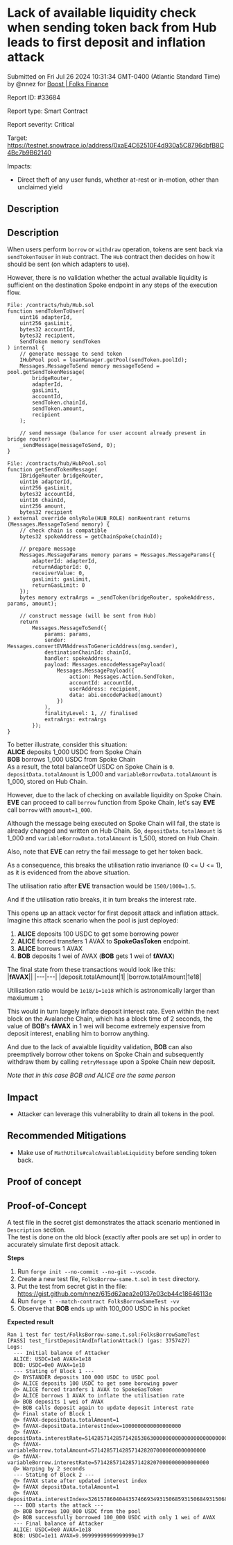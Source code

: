 
# Lack of available liquidity check when sending token back from Hub leads to first deposit and inflation attack

Submitted on Fri Jul 26 2024 10:31:34 GMT-0400 (Atlantic Standard Time) by @nnez for [Boost | Folks Finance](https://immunefi.com/bounty/folksfinance-boost/)

Report ID: #33684

Report type: Smart Contract

Report severity: Critical

Target: https://testnet.snowtrace.io/address/0xaE4C62510F4d930a5C8796dbfB8C4Bc7b9B62140

Impacts:
- Direct theft of any user funds, whether at-rest or in-motion, other than unclaimed yield

## Description
## Description
When users perform `borrow` or `withdraw` operation, tokens are sent back via `sendTokenToUser` in `Hub` contract. The `Hub` contract then decides on how it should be sent (on which adapters to use).  

However, there is no validation whether the actual available liquidity is sufficient on the destination Spoke endpoint in any steps of the execution flow.  
```
File: /contracts/hub/Hub.sol
function sendTokenToUser(
    uint16 adapterId,
    uint256 gasLimit,
    bytes32 accountId,
    bytes32 recipient,
    SendToken memory sendToken
) internal {
    // generate message to send token
    IHubPool pool = loanManager.getPool(sendToken.poolId);
    Messages.MessageToSend memory messageToSend = pool.getSendTokenMessage(
        bridgeRouter,
        adapterId,
        gasLimit,
        accountId,
        sendToken.chainId,
        sendToken.amount,
        recipient
    );

    // send message (balance for user account already present in bridge router)
    _sendMessage(messageToSend, 0);
}

File: /contracts/hub/HubPool.sol
function getSendTokenMessage(
    IBridgeRouter bridgeRouter,
    uint16 adapterId,
    uint256 gasLimit,
    bytes32 accountId,
    uint16 chainId,
    uint256 amount,
    bytes32 recipient
) external override onlyRole(HUB_ROLE) nonReentrant returns (Messages.MessageToSend memory) {
    // check chain is compatible
    bytes32 spokeAddress = getChainSpoke(chainId);

    // prepare message
    Messages.MessageParams memory params = Messages.MessageParams({
        adapterId: adapterId,
        returnAdapterId: 0,
        receiverValue: 0,
        gasLimit: gasLimit,
        returnGasLimit: 0
    });
    bytes memory extraArgs = _sendToken(bridgeRouter, spokeAddress, params, amount);

    // construct message (will be sent from Hub)
    return
        Messages.MessageToSend({
            params: params,
            sender: Messages.convertEVMAddressToGenericAddress(msg.sender),
            destinationChainId: chainId,
            handler: spokeAddress,
            payload: Messages.encodeMessagePayload(
                Messages.MessagePayload({
                    action: Messages.Action.SendToken,
                    accountId: accountId,
                    userAddress: recipient,
                    data: abi.encodePacked(amount)
                })
            ),
            finalityLevel: 1, // finalised
            extraArgs: extraArgs
        });
}
```
To better illustrate, consider this situation:  
**ALICE** deposits 1_000 USDC from Spoke Chain  
**BOB** borrows 1_000 USDC from Spoke Chain  
As a result, the total balanceOf USDC on Spoke Chain is `0`.  
`depositData.totalAmount` is 1_000 and `variableBorrowData.totalAmount` is 1_000, stored on Hub Chain.  

However, due to the lack of checking on available liquidity on Spoke Chain.  
**EVE** can proceed to call `borrow` function from Spoke Chain, let's say **EVE** call `borrow` with `amount=1_000`.  

Although the message being executed on Spoke Chain will fail, the state is already changed and written on Hub Chain. So, `depositData.totalAmount` is 1_000 and `variableBorrowData.totalAmount` is 1_500, stored on Hub Chain.  

Also, note that **EVE** can retry the fail message to get her token back.  

As a consequence, this breaks the utilisation ratio invariance (0 <= U <= 1), as it is evidenced from the above situation.  

The utilisation ratio after **EVE** transaction would be `1500/1000=1.5`.  

And if the utilisation ratio breaks, it in turn breaks the interest rate.  

This opens up an attack vector for first deposit attack and inflation attack.  
Imagine this attack scenario when the pool is just deployed:  
1. **ALICE** deposits 100 USDC to get some borrowing power  
2. **ALICE** forced transfers 1 AVAX to **SpokeGasToken** endpoint.  
3. **ALICE** borrows 1 AVAX  
4. **BOB** deposits 1 wei of AVAX (**BOB** gets 1 wei of **fAVAX**)

The final state from these transactions would look like this:  
|**fAVAX**||
|---|---|
|deposit.totalAmount|1|
|borrow.totalAmount|1e18|  

Utilisation ratio would be `1e18/1=1e18` which is astronomically larger than maxiumum `1`  

This would in turn largely inflate deposit interest rate. Even within the next block on the Avalanche Chain, which has a block time of 2 seconds, the value of **BOB**'s **fAVAX** in 1 wei will become extremely expensive from deposit interest, enabling him to borrow anything.  

And due to the lack of avaialble liquidity validation, **BOB** can also preemptively borrow other tokens on Spoke Chain and subsequently withdraw them by calling `retryMessage` upon a Spoke Chain new deposit.  

*Note that in this case BOB and ALICE are the same person*  

## Impact  
- Attacker can leverage this vulnerability to drain all tokens in the pool.  

## Recommended Mitigations  
- Make use of `MathUtils#calcAvailableLiquidity` before sending token back.  

        
## Proof of concept
## Proof-of-Concept
A test file in the secret gist demonstrates the attack scenario mentioned in `Description` section.  
The test is done on the old block (exactly after pools are set up) in order to accurately simulate first deposit attack.  

**Steps**  
1. Run `forge init --no-commit --no-git --vscode`. 
2. Create a new test file, `FolksBorrow-same.t.sol` in `test` directory.    
3. Put the test from secret gist in the file: https://gist.github.com/nnez/615d62aea2e0137e03cb44c18646113e
4. Run `forge t --match-contract FolksBorrowSameTest -vv`  
5. Observe that **BOB** ends up with 100_000 USDC in his pocket  

**Expected result**  
```
Ran 1 test for test/FolksBorrow-same.t.sol:FolksBorrowSameTest
[PASS] test_firstDepositAndInflationAttack() (gas: 3757427)
Logs:
  --- Initial balance of Attacker
  ALICE: USDC=1e8 AVAX=1e18
  BOB: USDC=0e0 AVAX=1e18
  --- Stating of Block 1 ---
  @> BYSTANDER deposits 100_000 USDC to USDC pool
  @> ALICE deposits 100 USDC to get some borowing power
  @> ALICE forced tranfers 1 AVAX to SpokeGasToken
  @> ALICE borrows 1 AVAX to inflate the utilisation rate
  @> BOB deposits 1 wei of AVAX
  @> BOB calls deposit again to update deposit interest rate
  @> Final state of Block 1
  @> fAVAX-depositData.totalAmount=1
  @> fAVAX-depositData.interestIndex=1000000000000000000
  @> fAVAX-depositData.interestRate=5142857142857142853863000000000000000000000000000000000
  @> fAVAX-variableBorrow.totalAmount=5714285714285714282070000000000000000
  @> fAVAX-variableBorrow.interestRate=5714285714285714282070000000000000000
  @> Warping by 2 seconds
  --- Stating of Block 2 ---
  @> fAVAX state after updated interest index
  @> fAVAX depositData.totalAmount=1
  @> fAVAX depositData.interestIndex=326157860404435746693493150685931506849315068493
  --- BOB starts the attack ---
  @> BOB borrows 100_000 USDC from the pool
  @> BOB successfully borrowed 100_000 USDC with only 1 wei of AVAX
  --- Final balance of Attacker
  ALICE: USDC=0e0 AVAX=1e18
  BOB: USDC=1e11 AVAX=9.99999999999999999e17
```